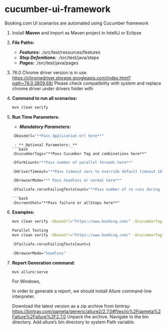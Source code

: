 # cucumber-ui-framework
Booking.com UI scenarios are automated using Cucumber framework

1. Install **Maven** and Import as Maven project in IntelliJ or Eclipse

2. **File Paths:**
     - **_Features:_** ./src/test/resources/features
     - **_Step Defenitions:_** ./src/test/java/steps
     - **_Pages:_**  ./src/test/java/pages

3. 76.0 Chrome driver version is in use https://chromedriver.storage.googleapis.com/index.html?path=76.0.3809.68/
    Please check compatibility with system and replace chrome driver under drivers folder with

4. **Command to run all scenarios:**
    ```bash
    mvn clean verify
    ```

5. **Run Time Parameters:**
     - **_Mandatory Parameters:_**
    ```bash
    -DbaseUrl="**Pass Application Url here**"
    ```
    ```
     - **_Optional Parameters:_**
    ```bash
    -DcucumberTags="**Pass Cucumber Tag and combinations here**"
    ```
    ```bash
    -DforkCount="**Pass number of parallel threads here**"
    ```
    
    ```bash
    -DdriverTimeout="**Pass timeout secs to override default timeout 10**"
    ```
    ```bash
    -DbrowserMode="** Pass headless or normal here**"
    ```
    ```bash
    -Dfailsafe.rerunFailingTestsCount="**Pass number of re runs during failure here**"
    ```
    ```
    ```bash
    -DscreenShot="**Pass failure or allSteps here**"
    ```
   

6. **Examples:**
    ```bash
    mvn clean verify -DbaseUrl="https://www.booking.com/" -DcucumberTags="@hotelSearch" 
    ```
    ```bash
    Parallel Testing
    mvn clean verify -DbaseUrl="https://www.booking.com/" -DcucumberTags="@carSearch" -DforkCount=2 -DdriverTimeout=30
    ```
    ```bash
    -Dfailsafe.rerunFailingTestsCount=1
    ```
    ```bash Headless
    -DbrowserMode="headless"
    ```

7. **Report Generation command:**
    ```bash
    mvn allure:serve
    ```
    For Windows, 
    
    In order to generate a report, we should install Allure command-line interpreter.
    
    Download the latest version as a zip archive from bintray: https://bintray.com/qameta/generic/allure2/2.7.0#files/io%2Fqameta%2Fallure%2Fallure%2F2.7.0
    Unpack the archive.
    Navigate to the bin directory.
    Add allure’s bin directory to system Path variable.
